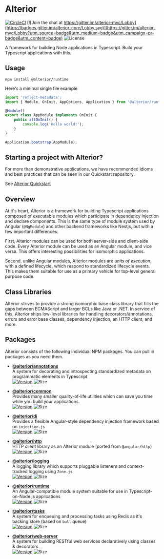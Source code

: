 # Alterior
[![CircleCI](https://circleci.com/gh/alterior-mvc/alterior/tree/experimental.svg?style=shield)](https://circleci.com/gh/alterior-mvc/alterior/tree/experimental)
[![Join the chat at https://gitter.im/alterior-mvc/Lobby](https://badges.gitter.im/alterior-core/Lobby.svg)](https://gitter.im/alterior-mvc/Lobby?utm_source=badge&utm_medium=badge&utm_campaign=pr-badge&utm_content=badge)
![License](https://img.shields.io/npm/l/@alterior/runtime.svg)


A framework for building Node applications in Typescript. Build 
your Typescript applications with this. 

## Usage

```
npm install @alterior/runtime
```

Here's a minimal single file example:

```typescript
import 'reflect-metadata';
import { Module, OnInit, AppOptions, Application } from '@alterior/runtime';

@Module()
export class AppModule implements OnInit {
    public altOnInit() {
        console.log('Hello world!');
    }
}

Application.bootstrap(AppModule);
```

## Starting a project with Alterior?

For more than demonstrative applications, we have recommended idioms and 
best practices that can be seen in our Quickstart repository.

See [Alterior Quickstart](https://github.com/alterior-mvc/quickstart)

## Overview

At it's heart, Alterior is a framework for building Typescript applications composed of executable modules which participate in dependency injection and declare components.
This is the same type of module system used by Angular (`@NgModule`) and other backend frameworks like Nestjs, but with a few important differences.

First, Alterior modules can be used for both server-side and client-side code. Every Alterior 
module can be used as an Angular module, and vice versa. This offers interesting possibilities
for isomorphic applications.

Second, unlike Angular modules, Alterior modules are _units of execution_, with a defined lifecycle, which respond to standardized lifecycle events. This makes them suitable for 
use as a primary vehicle for top-level general purpose code. 

## Class Libraries

Alterior strives to provide a strong isomorphic base class library that fills the gaps between 
ECMAScript and larger BCLs like Java or .NET. In service of this, Alterior ships low-level 
libraries for handling decorators/annotations, errors and error base classes, dependency 
injection, an HTTP client, and more. 

## Packages
Alterior consists of the following individual NPM packages. You can pull in packages as you need them.

- **[@alterior/annotations](packages/annotations/README.md)**  
  A system for decorating and introspecting standardized metadata on programmatic elements in Typescript  
  [![Version](https://img.shields.io/npm/v/@alterior/annotations.svg)](https://www.npmjs.com/package/@alterior/annotations)
  ![Size](https://img.shields.io/bundlephobia/min/@alterior/annotations.svg)
  
- **[@alterior/common](packages/common/README.md)**  
  Provides many smaller quality-of-life utilities which can save you
time while you build your applications.  
  [![Version](https://img.shields.io/npm/v/@alterior/common.svg)](https://www.npmjs.com/package/@alterior/common)
  ![Size](https://img.shields.io/bundlephobia/min/@alterior/common.svg)

- **[@alterior/di](packages/di/README.md)**  
  Provides a flexible Angular-style dependency injection framework based on `injection-js`  
  [![Version](https://img.shields.io/npm/v/@alterior/di.svg)](https://www.npmjs.com/package/@alterior/di)
  ![Size](https://img.shields.io/bundlephobia/min/@alterior/di.svg)
- **[@alterior/http](packages/http/README.md)**  
  HTTP client library as an Alterior module (ported from `@angular/http`)  
  [![Version](https://img.shields.io/npm/v/@alterior/http.svg)](https://www.npmjs.com/package/@alterior/http)
  ![Size](https://img.shields.io/bundlephobia/min/@alterior/http.svg)
  
- **[@alterior/logging](packages/logging/README.md)**  
  A logging library which supports pluggable listeners and context-tracked logging using `Zone.js`  
  [![Version](https://img.shields.io/npm/v/@alterior/logging.svg)](https://www.npmjs.com/package/@alterior/logging)
  ![Size](https://img.shields.io/bundlephobia/min/@alterior/logging.svg)

- **[@alterior/runtime](packages/runtime/README.md)**  
  An Angular-compatible module system suitable for use in Typescript-on-Node.js applications  
  [![Version](https://img.shields.io/npm/v/@alterior/runtime.svg)](https://www.npmjs.com/package/@alterior/runtime)
  ![Size](https://img.shields.io/bundlephobia/min/@alterior/runtime.svg)

- **[@alterior/tasks](packages/tasks/README.md)**  
  A system for enqueuing and processing tasks using Redis as it's backing store (based on `bull` queue)  
  [![Version](https://img.shields.io/npm/v/@alterior/tasks.svg)](https://www.npmjs.com/package/@alterior/tasks)
  ![Size](https://img.shields.io/bundlephobia/min/@alterior/tasks.svg)

- **[@alterior/web-server](packages/web-server/README.md)**  
  A system for building RESTful web services declaratively using classes & decorators  
  [![Version](https://img.shields.io/npm/v/@alterior/web-server.svg)](https://www.npmjs.com/package/@alterior/web-server)
  ![Size](https://img.shields.io/bundlephobia/min/@alterior/web-server.svg)

